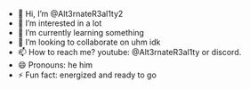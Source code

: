 - 👋 Hi, I’m @Alt3rnateR3al1ty2
- 👀 I’m interested in a lot
- 🌱 I’m currently learning something
- 💞️ I’m looking to collaborate on uhm idk
- 📫 How to reach me? youtube: @Alt3rnateR3al1ty or discord.
- 😄 Pronouns: he him
- ⚡ Fun fact: energized and ready to go

<!---
Alt3rnateR3al1ty2/Alt3rnateR3al1ty2 is a ✨ special ✨ repository because its `README.md` (this file) appears on your GitHub profile.
You can click the Preview link to take a look at your changes.
--->

